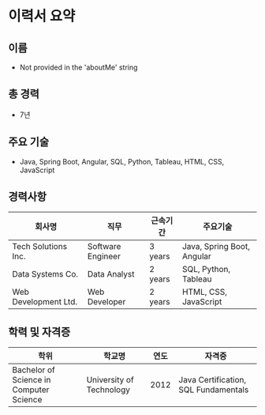 # 이력서 요약

## 이름
- Not provided in the 'aboutMe' string

## 총 경력
- 7년

## 주요 기술
- Java, Spring Boot, Angular, SQL, Python, Tableau, HTML, CSS, JavaScript

## 경력사항

| 회사명                | 직무                | 근속기간   | 주요기술                      |
|----------------------|---------------------|-----------|-------------------------------|
| Tech Solutions Inc.  | Software Engineer   | 3 years   | Java, Spring Boot, Angular    |
| Data Systems Co.     | Data Analyst        | 2 years   | SQL, Python, Tableau          |
| Web Development Ltd. | Web Developer       | 2 years   | HTML, CSS, JavaScript         |

## 학력 및 자격증

| 학위                                       | 학교명                   | 연도   | 자격증                       |
|--------------------------------------------|--------------------------|--------|------------------------------|
| Bachelor of Science in Computer Science    | University of Technology | 2012   | Java Certification, SQL Fundamentals |

